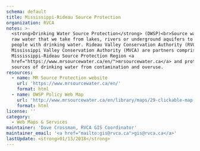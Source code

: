 ```yaml
---
schema: default
title: Mississippi-Rideau Source Protection
organization: RVCA
notes: >-
  <strong>Drinking Water Source Protection</strong> (DWSP)<br>Source water is the
  raw water that we take from lakes, rivers or underground aquifers to supply
  people with drinking water. Rideau Valley Conservation Authority (RVCA) and
  Mississippi Valley Conservation Authority (MVCA) are partners comprising the
  Mississippi-Rideau Source Protection Region <a
  href="https://www.mrsourcewater.ca/en/">mrsourcewater.ca</a> and protect these
  sources of drinking water from contamination and overuse.
resources:
  - name: MR Source Protection website
    url: 'https://www.mrsourcewater.ca/en/'
    format: html
  - name: DWSP Policy Web Map
    url: 'http://www.mrsourcewater.ca/en/library/maps/29-clickable-map-tool'
    format: html
license: ''
category:
  - Web Maps & Services
maintainer: 'Dave Crossman, RVCA GIS Coordinator'
maintainer_email: '<a href="mailto:gis@rvca.ca">gis@rvca.ca</a>'
lastUpdate: <strong>01/13/2018</strong>
---
```

